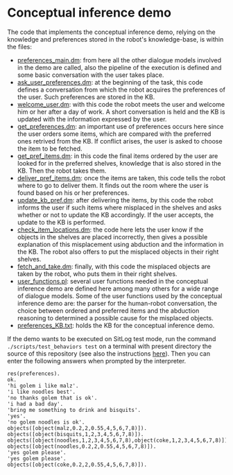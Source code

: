 # Conceptual inference demo
The code that implements the conceptual inference demo, relying on the knowledge and preferences stored in the robot's knowledge-base, is within the files:

- [preferences_main.dm](https://github.com/SitLog/source_code/blob/master/apps/test_behaviors/preferences/preferences_main.dm): from here all the other dialogue models involved in the demo are called, also the pipeline of the execution is defined and some basic conversation with the user takes place.
- [ask_user_preferences.dm](https://github.com/SitLog/source_code/blob/master/apps/test_behaviors/preferences/ask_user_preferences.dm): at the beginning of the task, this code defines a conversation from which the robot acquires the preferences of the user. Such preferences are stored in the KB.
- [welcome_user.dm](https://github.com/SitLog/source_code/blob/master/apps/test_behaviors/preferences/welcome_user.dm): with this code the robot meets the user and welcome him or her after a day of work. A short conversation is held and the KB is updated with the information expressed by the user.
- [get_preferences.dm](https://github.com/SitLog/source_code/blob/master/apps/test_behaviors/preferences/get_preferences.dm): an important use of preferences occurs here since the user orders some items, which are compared with the preferred ones retrived from the KB. If conflict arises, the user is asked to choose the item to be fetched. 
- [get_pref_items.dm](https://github.com/SitLog/source_code/blob/master/apps/test_behaviors/preferences/get_pref_items.dm): in this code the final items ordered by the user are looked for in the preferred shelves, knowledge that is also stored in the KB. Then the robot takes them.
- [deliver_pref_items.dm](https://github.com/SitLog/source_code/blob/master/apps/test_behaviors/preferences/deliver_pref_items.dm): once the items are taken, this code tells the robot where to go to deliver them. It finds out the room where the user is found based on his or her preferences.
- [update_kb_pref.dm](https://github.com/SitLog/source_code/blob/master/apps/test_behaviors/preferences/update_kb_pref.dm): after delivering the items, by this code the robot informs the user if such items where misplaced in the shelves and asks whether or not to update the KB accordingly. If the user accepts, the update to the KB is performed.
- [check_item_locations.dm](https://github.com/SitLog/source_code/blob/master/apps/test_behaviors/preferences/check_item_locations.dm): the code here lets the user know if the objects in the shelves are placed incorrectly, then gives a possible explanation of this misplacement using abduction and the information in the KB. The robot also offers to put the misplaced objects in their right shelves.
- [fetch_and_take.dm](https://github.com/SitLog/source_code/blob/master/apps/test_behaviors/preferences/fetch_and_take.dm): finally, with this code the misplaced objects are taken by the robot, who puts them in their right shelves.
- [user_functions.pl](https://github.com/SitLog/source_code/blob/master/apps/test_behaviors/user_functions.pl): several user functions needed in the conceptual inference demo are defined here among many others for a wide range of dialogue models. Some of the user functions used by the conceptual inference demo are: the parser for the human-robot conversation, the choice between ordered and preferred items and the abduction reasoning to determined a possible cause for the misplaced objects.
- [preferences_KB.txt](https://github.com/SitLog/source_code/blob/master/knowledge_base/preferences_KB.txt): holds the KB for the conceptual inference demo.

If the demo wants to be executed on SitLog test mode, run the command ```./scripts/test_behaviors test``` on a terminal with present directory the source of this repository (see also the instructions [here](https://github.com/SitLog/source_code#sitlog)). Then you can enter the following answers when prompted by the interpreter.

    res(preferences).
    ok.
    'hi golem i like malz'.
    'i like noodles best'.
    'no thanks golem that is ok'.
    'i had a bad day'.
    'bring me something to drink and bisquits'.
    'yes'.
    'no golem noodles is ok'.
    objects([object(malz,0.2,2,0.55,4,5,6,7,8)]).
    objects([object(bisquits,1,2,3,4,5,6,7,8)]).
    objects([object(noodles,1,2,3,4,5,6,7,8),object(coke,1,2,3,4,5,6,7,8)]).
    objects([object(noodles,0.2,2,0.55,4,5,6,7,8)]).
    'yes golem please'.
    'yes golem please'.
    objects([object(coke,0.2,2,0.55,4,5,6,7,8)]).


